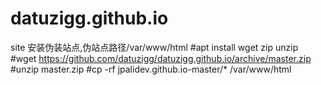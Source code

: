 # datuzigg.github.io
site
安装伪装站点,伪站点路径/var/www/html
#apt install wget zip unzip
#wget https://github.com/datuzigg/datuzigg.github.io/archive/master.zip
#unzip master.zip
#cp -rf jpalidev.github.io-master/* /var/www/html
